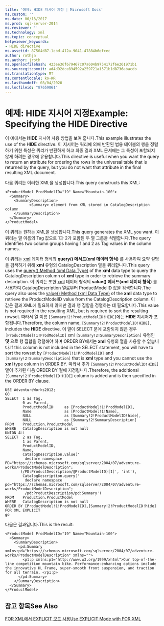 ```yaml
---
title: '예제: HIDE 지시어 지정 | Microsoft Docs'
ms.custom: ''
ms.date: 06/13/2017
ms.prod: sql-server-2014
ms.reviewer: ''
ms.technology: xml
ms.topic: conceptual
helpviewer_keywords:
- HIDE directive
ms.assetid: 87504d87-1cbd-412a-9041-47884b6efcec
author: rothja
ms.author: jroth
ms.openlocfilehash: 423ee36f679467c07a604b9754172f6e261971b1
ms.sourcegitcommit: ad4d92dce894592a259721a1571b1d8736abacdb
ms.translationtype: MT
ms.contentlocale: ko-KR
ms.lasthandoff: 08/04/2020
ms.locfileid: "87659861"
---
```

# <a name="example-specifying-the-hide-directive"></a><span data-ttu-id="53720-102">예제: HIDE 지시어 지정</span><span class="sxs-lookup"><span data-stu-id="53720-102">Example: Specifying the HIDE Directive</span></span>
  <span data-ttu-id="53720-103">이 예에서는 **HIDE** 지시어 사용 방법을 보여 줍니다.</span><span class="sxs-lookup"><span data-stu-id="53720-103">This example illustrates the use of the **HIDE** directive.</span></span> <span data-ttu-id="53720-104">이 지시어는 쿼리에 의해 반환된 범용 테이블의 행을 정렬하기 위한 특성은 쿼리가 반환하게 하고 최종 결과 XML 문서에는 그 특성이 포함되지 않게 하려는 경우에 유용합니다.</span><span class="sxs-lookup"><span data-stu-id="53720-104">This directive is useful when you want the query to return an attribute for ordering the rows in the universal table that is returned by the query, but you do not want that attribute in the final resulting XML document.</span></span>  
  
 <span data-ttu-id="53720-105">다음 쿼리는 이러한 XML을 생성합니다.</span><span class="sxs-lookup"><span data-stu-id="53720-105">This query constructs this XML:</span></span>  
  
```  
<ProductModel ProdModelID="19" Name="Mountain-100">  
  <Summary>  
    <SummaryDescription>  
           <Summary> element from XML stored in CatalogDescription column  
    </SummaryDescription>  
  </Summary>  
</ProductModel>  
```  
  
 <span data-ttu-id="53720-106">이 쿼리는 원하는 XML을 생성합니다.</span><span class="sxs-lookup"><span data-stu-id="53720-106">This query generates the XML you want.</span></span> <span data-ttu-id="53720-107">이 쿼리는 열 이름의 Tag 값으로 1과 2가 포함된 두 열 그룹을 식별합니다.</span><span class="sxs-lookup"><span data-stu-id="53720-107">The query identifies two column groups having 1 and 2 as Tag values in the column names.</span></span>  
  
 <span data-ttu-id="53720-108">이 쿼리는 [xml](/sql/t-sql/xml/query-method-xml-data-type) 데이터 형식의 **query() 메서드(xml 데이터 형식)** 를 사용하여 요약 설명을 검색하기 위해 **xml** 유형의 CatalogDescription 열을 쿼리합니다.</span><span class="sxs-lookup"><span data-stu-id="53720-108">This query uses the [query() Method (xml Data Type)](/sql/t-sql/xml/query-method-xml-data-type) of the **xml** data type to query the CatalogDescription column of **xml** type in order to retrieve the summary description.</span></span> <span data-ttu-id="53720-109">이 쿼리는 또한 [xml](/sql/t-sql/xml/value-method-xml-data-type) 데이터 형식의 **value() 메서드(xml 데이터 형식)** 를 사용하여 CatalogDescription 열로부터 ProductModelID 값을 검색합니다.</span><span class="sxs-lookup"><span data-stu-id="53720-109">The query also uses the [value() Method (xml Data Type)](/sql/t-sql/xml/value-method-xml-data-type) of the **xml** data type to retrieve the ProductModelID value from the CatalogDescription column.</span></span> <span data-ttu-id="53720-110">이 값은 결과 XML에 필요하지 않지만 결과 행 집합을 정렬하는 데 필요합니다.</span><span class="sxs-lookup"><span data-stu-id="53720-110">This value is not required in the resulting XML, but is required to sort the resulting rowset.</span></span> <span data-ttu-id="53720-111">따라서 열 이름 `[Summary!2!ProductModelID!HIDE]`에는 **HIDE** 지시어가 포함됩니다.</span><span class="sxs-lookup"><span data-stu-id="53720-111">Therefore, the column name, `[Summary!2!ProductModelID!HIDE]`, includes the **HIDE** directive.</span></span> <span data-ttu-id="53720-112">이 열이 SELECT 문에 포함되지 않은 경우 `[ProductModel!1!ProdModelID]` xml `[Summary!2!SummaryDescription]` 유형인 **및** 으로 행 집합을 정렬해야 하며 ORDER BY에서는 **xml** 유형의 열을 사용할 수 없습니다.</span><span class="sxs-lookup"><span data-stu-id="53720-112">If this column is not included in the SELECT statement, you will have to sort the rowset by `[ProductModel!1!ProdModelID]` and `[Summary!2!SummaryDescription]` that is **xml** type and you cannot use the **xml** type column in ORDER BY.</span></span> <span data-ttu-id="53720-113">따라서 추가 `[Summary!2!ProductModelID!HIDE]` 열이 추가된 다음 ORDER BY 절에 지정됩니다.</span><span class="sxs-lookup"><span data-stu-id="53720-113">Therefore, the additional `[Summary!2!ProductModelID!HIDE]` column is added and is then specified in the ORDER BY clause.</span></span>  
  
```  
USE AdventureWorks2012;  
GO  
SELECT  1 as Tag,  
        0 as Parent,  
        ProductModelID     as [ProductModel!1!ProdModelID],  
        Name               as [ProductModel!1!Name],  
        NULL               as [Summary!2!ProductModelID!hide],  
        NULL               as [Summary!2!SummaryDescription]  
FROM    Production.ProductModel  
WHERE   CatalogDescription is not null  
UNION ALL  
SELECT  2 as Tag,  
        1 as Parent,  
        ProductModelID,  
        Name,  
        CatalogDescription.value('  
         declare namespace PD="https://schemas.microsoft.com/sqlserver/2004/07/adventure-works/ProductModelDescription";  
       (/PD:ProductDescription/@ProductModelID)[1]', 'int'),  
        CatalogDescription.query('  
         declare namespace pd="https://schemas.microsoft.com/sqlserver/2004/07/adventure-works/ProductModelDescription";  
         /pd:ProductDescription/pd:Summary')  
FROM    Production.ProductModel  
WHERE   CatalogDescription is not null  
ORDER BY [ProductModel!1!ProdModelID],[Summary!2!ProductModelID!hide]  
FOR XML EXPLICIT  
go  
```  
  
 <span data-ttu-id="53720-114">다음은 결과입니다.</span><span class="sxs-lookup"><span data-stu-id="53720-114">This is the result:</span></span>  
  
```  
<ProductModel ProdModelID="19" Name="Mountain-100">  
  <Summary>  
    <SummaryDescription>  
      <pd:Summary xmlns:pd="https://schemas.microsoft.com/sqlserver/2004/07/adventure-works/ProductModelDescription" xmlns="">  
        <p1:p xmlns:p1="http://www.w3.org/1999/xhtml">Our top-of-the-line competition mountain bike. Performance-enhancing options include the innovative HL Frame, super-smooth front suspension, and traction for all terrain. </p1:p>  
      </pd:Summary>  
    </SummaryDescription>  
  </Summary>  
</ProductModel>  
```  
  
## <a name="see-also"></a><span data-ttu-id="53720-115">참고 항목</span><span class="sxs-lookup"><span data-stu-id="53720-115">See Also</span></span>  
 [<span data-ttu-id="53720-116">FOR XML에서 EXPLICIT 모드 사용</span><span class="sxs-lookup"><span data-stu-id="53720-116">Use EXPLICIT Mode with FOR XML</span></span>](use-explicit-mode-with-for-xml.md)  
  
  
